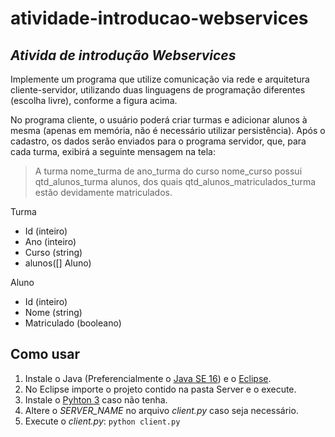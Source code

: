# atividade-introducao-webservices
## _Ativida de introdução Webservices_

Implemente um programa que utilize comunicação via rede e arquitetura cliente-servidor, utilizando duas
linguagens de programação diferentes (escolha livre), conforme a figura acima.

  No programa cliente, o usuário poderá criar turmas e adicionar alunos à mesma (apenas em memória, não é
necessário utilizar persistência). Após o cadastro, os dados serão enviados para o programa servidor, que, para
cada turma, exibirá a seguinte mensagem na tela:

> A turma nome_turma de ano_turma do curso nome_curso possui qtd_alunos_turma alunos, dos quais qtd_alunos_matriculados_turma estão devidamente matriculados.

Turma
* Id (inteiro)
* Ano (inteiro)
* Curso (string)
* alunos([] Aluno)

Aluno
* Id (inteiro)
* Nome (string)
* Matriculado (booleano)

## Como usar

1. Instale o Java (Preferencialmente o [Java SE 16](https://www.oracle.com/java/technologies/javase/jdk16-archive-downloads.html)) e o [Eclipse](https://www.eclipse.org/downloads/).
2. No Eclipse importe o projeto contido na pasta Server e o execute.
3. Instale o [Pyhton 3](https://www.python.org/) caso não tenha.
4. Altere o _SERVER_NAME_ no arquivo _client.py_ caso seja necessário.
6. Execute o _client.py_: ```python client.py```
